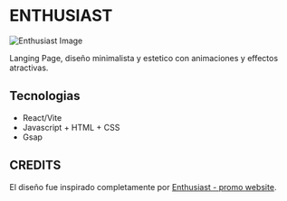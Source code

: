 

# ENTHUSIAST
![Enthusiast Image](.github/preview.PNG)

Langing Page, diseño minimalista y estetico con animaciones y effectos atractivas.

## Tecnologias
* React/Vite
* Javascript + HTML + CSS
* Gsap


## CREDITS
El diseño fue inspirado completamente por [Enthusiast - promo website](https://dribbble.com/shots/19782745-Enthusiast-promo-website).